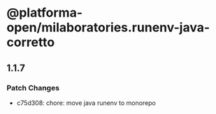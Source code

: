# @platforma-open/milaboratories.runenv-java-corretto

## 1.1.7

### Patch Changes

- c75d308: chore: move java runenv to monorepo
